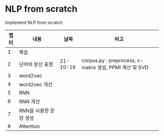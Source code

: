 # NLP from scratch

Implement NLP from scratch

|챕터|내용|날짜|비고|
|-|---|------|---|
|1|복습|||
|2|단어의 분산 표현|21-10-16|corpus.py : preprocess, c-matrix 생성, PPMI 계산 및 SVD|
|3|word2vec|||
|4|word2vec 개선|||
|5|RNN|||
|6|RNN 개선|||
|7|RNN을 사용한 문장 생성|||
|8|Attention|||
